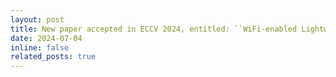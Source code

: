 ```yaml
---
layout: post
title: New paper accepted in ECCV 2024, entitled: ``WiFi-enabled Lightweight Dual Selective Kernel Convolution for Human Pose Estimation.'' Well done, Toan!
date: 2024-07-04 
inline: false
related_posts: true
---
```





